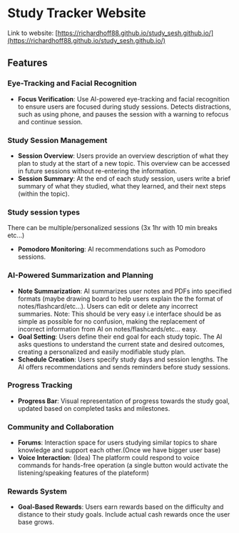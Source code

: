 # Study Tracker Website

Link to website: [https://richardhoff88.github.io/study_sesh.github.io/](https://richardhoff88.github.io/study_sesh.github.io/)


## Features

### Eye-Tracking and Facial Recognition
- **Focus Verification**: Use AI-powered eye-tracking and facial recognition to ensure users are focused during study sessions. Detects distractions, such as using phone, and pauses the session with a warning to refocus and continue session.

### Study Session Management
- **Session Overview**: Users provide an overview description of what they plan to study at the start of a new topic. This overview can be accessed in future sessions without re-entering the information.
- **Session Summary**: At the end of each study session, users write a brief summary of what they studied, what they learned, and their next steps (within the topic).

### Study session types
There can be multiple/personalized sessions (3x 1hr with 10 min breaks etc...)
- **Pomodoro Monitoring**: AI recommendations such as Pomodoro sessions.

### AI-Powered Summarization and Planning
- **Note Summarization**: AI summarizes user notes and PDFs into specified formats (maybe drawing board to help users explain the the format of notes/flashcard/etc...). Users can edit or delete any incorrect summaries. Note: This should be very easy i.e interface should be as simple as possible for no confusion, making the replacement of incorrect information from AI on notes/flashcards/etc... easy.
- **Goal Setting**: Users define their end goal for each study topic. The AI asks questions to understand the current state and desired outcomes, creating a personalized and easily modifiable study plan.
- **Schedule Creation**: Users specify study days and session lengths. The AI offers recommendations and sends reminders before study sessions.

### Progress Tracking
- **Progress Bar**: Visual representation of progress towards the study goal, updated based on completed tasks and milestones.

### Community and Collaboration
- **Forums**: Interaction space for users studying similar topics to share knowledge and support each other.(Once we have bigger user base)
- **Voice Interaction**: (Idea) The platform could respond to voice commands for hands-free operation (a single button would activate the listening/speaking features of the plateform)

### Rewards System
- **Goal-Based Rewards**: Users earn rewards based on the difficulty and distance to their study goals. Include actual cash rewards once the user base grows.
